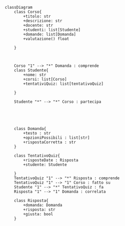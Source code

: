 <!-- Sistema Quiz per Corsi Online
Un'istituzione educativa vuole implementare un sistema di quiz online per i propri corsi. 
 Ogni corso ha un quiz associato che gli studenti devono completare per verificare il loro apprendimento. 
 Il sistema deve gestire i corsi, gli studenti e i loro tentativi di completare i quiz.

I corsi sono unità didattiche individuali, ciascuna con un titolo, una descrizione e un docente responsabile. 
 Gli studenti possono iscriversi a più corsi e ogni corso può avere più studenti iscritti. Per ogni corso è previsto un quiz di valutazione.

I quiz sono composti da diverse domande a scelta multipla. Ogni domanda ha un testo, una lista di opzioni possibili e una singola risposta corretta. 
 Il sistema deve poter valutare le risposte degli studenti e calcolare un punteggio finale, verificando se è stato raggiunto il punteggio minimo per il superamento.

Il sistema tiene traccia di ogni tentativo di quiz effettuato dagli studenti (QuizAttempt), registrando le risposte date, il punteggio ottenuto e se il quiz è stato superato. 
 Per ogni tentativo, il sistema deve valutare le risposte fornite (attraverso il metodo valutaRisposte che restituisce il punteggio totale) e verificare il superamento del quiz 
 (tramite il metodo verificaSuperamento che controlla se il punteggio raggiunto è sufficiente).
 -->
```mermaid
classDiagram
    class Corso{
        +titolo: str
        +descrizione: str
        +docente: str
        +studenti: list[Studente]
        +domande: list[Domanda]
        +valutazione() float
        
    }
 
    
    
    Corso "1" --> "*" Domanda : comprende
    class Studente{
        +nome: str
        +corsi: list[Corso]
        +tentativiQuiz: list[tentativoQuiz]
        
    }
    
    Studente "*" --> "*" Corso : partecipa





    class Domanda{
        +testo : str
        +opzioniPossibili : list[str]
        +rispostaCorretta : str
    }
    
    class TentativoQuiz{
        +risposteDate : Risposta
        +studente: Studente
        
    }
    TentativoQuiz "1" --> "*" Risposta : comprende
    TentativoQuiz "1" --> "1" Corso : fatto su
    Studente "1" --> "*" TentativoQuiz : fa
    Risposta "1" --> "1" Domanda : correlata

    class Risposta{
        +domanda: Domanda
        +risposta: str
        +giusta: bool
    }
    
    
```